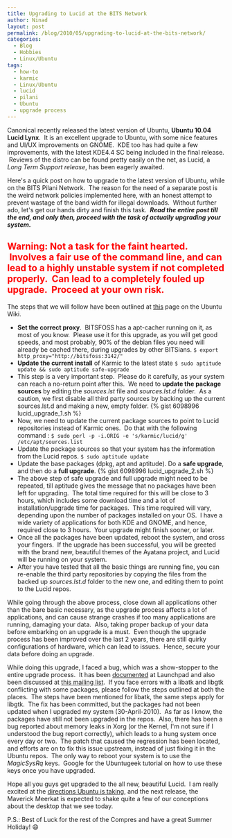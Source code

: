 ```yaml
---
title: Upgrading to Lucid at the BITS Network
author: Ninad
layout: post
permalink: /blog/2010/05/upgrading-to-lucid-at-the-bits-network/
categories:
  - Blog
  - Hobbies
  - Linux/Ubuntu
tags:
  - how-to
  - karmic
  - Linux/Ubuntu
  - lucid
  - pilani
  - Ubuntu
  - upgrade process
---
```

Canonical recently released the latest version of Ubuntu, **Ubuntu 10.04 Lucid Lynx**.  It is an excellent upgrade to Ubuntu, with some nice features and UI/UX improvements on GNOME.  KDE too has had quite a few improvements, with the latest KDE4.4 SC being included in the final release.  Reviews of the distro can be found pretty easily on the net, as Lucid, a *Long Term Support release*, has been eagerly awaited.

Here's a quick post on how to upgrade to the latest version of Ubuntu, while on the BITS Pilani Network.  The reason for the need of a separate post is the weird network policies implemented here, with an honest attempt to prevent wastage of the band width for illegal downloads.  Without further ado, let's get our hands dirty and finish this task.  ***Read the entire post till the end, and only then, proceed with the task of actually upgrading your system.***

## <span style="color: #ff0000;">Warning: Not a task for the faint hearted.  Involves a fair use of the command line, and can lead to a highly unstable system if not completed properly.  Can lead to a completely fouled up upgrade.  Proceed at your own risk.</span>

The steps that we will follow have been outlined at [this][1] page on the Ubuntu Wiki.

  * **Set the correct proxy**.  BITSFOSS has a apt-cacher running on it, as most of you know.  Please use it for this upgrade, as you will get good speeds, and most probably, 90% of the debian files you need will already be cached there, during upgrades by other BITSians. `$ export http_proxy="http://bitsfoss:3142/"`
  * **Update the current install** of Karmic to the latest state `$ sudo aptitude update && sudo aptitude safe-upgrade`
  * This step is a very important step.  Please do it carefully, as your system can reach a no-return point after this.  We need to **update the package sources** by editing the *sources.lst* file and *sources.lst.d* folder.  As a caution, we first disable all third party sources by backing up the current sources.lst.d and making a new, empty folder. {% gist 6098996 lucid_upgrade_1.sh %}
  * Now, we need to update the current package sources to point to Lucid repositories instead of Karmic ones.  Do that with the following command : `$ sudo perl -p -i.ORIG -e 's/karmic/lucid/g' /etc/apt/sources.list`
  * Update the package sources so that your system has the information from the Lucid repos. `$ sudo aptitude update`
  * Update the base packages (dpkg, apt and aptitude). Do a **safe upgrade**, and then do a **full upgrade**. {% gist 6098996 lucid_upgrade_2.sh %}
  * The above step of safe upgrade and full upgrade might need to be repeated, till aptitude gives the message that no packages have been left for upgrading.  The total time required for this will be close to 3 hours, which includes some download time and a lot of installation/upgrade time for packages.  This time required will vary, depending upon the number of packages installed on your OS.  I have a wide variety of applications for both KDE and GNOME, and hence, required close to 3 hours.  Your upgrade might finish sooner, or later.
  * Once all the packages have been updated, reboot the system, and cross your fingers.  If the upgrade has been successful, you will be greeted with the brand new, beautiful themes of the Ayatana project, and Lucid will be running on your system.
  * After you have tested that all the basic things are running fine, you can re-enable the third party repositories by copying the files from the backed up *sources.lst.d* folder to the new one, and editing them to point to the Lucid repos.

While going through the above process, close down all applications other than the bare basic necessary, as the upgrade process affects a lot of applications, and can cause strange crashes if too many applications are running, damaging your data.  Also, taking proper backup of your data before embarking on an upgrade is a must.  Even though the upgrade process has been improved over the last 2 years, there are still quirky configurations of hardware, which can lead to issues.  Hence, secure your data before doing an upgrade.

While doing this upgrade, I faced a bug, which was a show-stopper to the entire upgrade process.  It has been [documented][2] at Launchpad and also been discussed at [this mailing list][3].  If you face errors with a libatk and libgtk conflicting with some packages, please follow the steps outlined at both the places.  The steps have been mentioned for libatk, the same steps apply for libgtk.  The fix has been committed, but the packages had not been updated when I upgraded my system (30-April-2010).  As far as I know, the packages have still not been upgraded in the repos.  Also, there has been a bug reported about memory leaks in Xorg (or the Kernel, I'm not sure if I understood the bug report correctly), which leads to a hung system once every day or two.  The patch that caused the regression has been located, and efforts are on to fix this issue upstream, instead of just fixing it in the Ubuntu repos.  The only way to reboot your system is to use the *MagicSysRq* keys.  Google for the Ubuntugeek tutorial on how to use these keys once you have upgraded.

Hope all you guys get upgraded to the all new, beautiful Lucid.  I am really excited at the [directions Ubuntu is taking][4], and the next release, the Maverick Meerkat is expected to shake quite a few of our conceptions about the desktop that we see today.

P.S.: Best of Luck for the rest of the Compres and have a great Summer Holiday! :smile:

 [1]: https://help.ubuntu.com/community/Upgrades#The%20Debian%20way%20of%20upgrading "The Debian way of upgrading"
 [2]: https://bugs.launchpad.net/ubuntu/+source/atk1.0/+bug/547244 "Lanchpad Bug report"
 [3]: http://www.mail-archive.com/ubuntu-bugs@lists.ubuntu.com/msg2234515.html "Mailing List discussion of the bug"
 [4]: http://www.markshuttleworth.com/archives/333 "Windicators"

